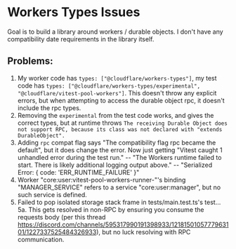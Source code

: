 # Workers Types Issues
Goal is to build a library around workers / durable objects. I don't have any compatibility date requirements in the library itself.

## Problems:
1. My worker code has `types: ["@cloudflare/workers-types"]`, my test code has `types: ["@cloudflare/workers-types/experimental", "@cloudflare/vitest-pool-workers"]`. This doesn't throw any explicit errors, but when attempting to access the durable object rpc, it doesn't include the rpc types.
2. Removing the `experimental` from the test code works, and gives the correct types, but at runtime throws `The receiving Durable Object does not support RPC, because its class was not declared with "extends DurableObject".`
3. Adding `rpc` compat flag says "The compatibility flag rpc became the default", but it does change the error. Now just getting "Vitest caught 1 unhandled error during the test run." -- "The Workers runtime failed to start. There is likely additional logging output above." -- "Serialized Error: { code: 'ERR_RUNTIME_FAILURE' }"
4. Worker "core:user:vitest-pool-workers-runner-"'s binding "MANAGER_SERVICE" refers to a service "core:user:manager", but no such service is defined.
5. Failed to pop isolated storage stack frame in tests/main.test.ts's test...
5a. This gets resolved in non-RPC by ensuring you consume the requests body (per this thread https://discord.com/channels/595317990191398933/1218150105777963101/1227337525484326933), but no luck resolving with RPC communication.

